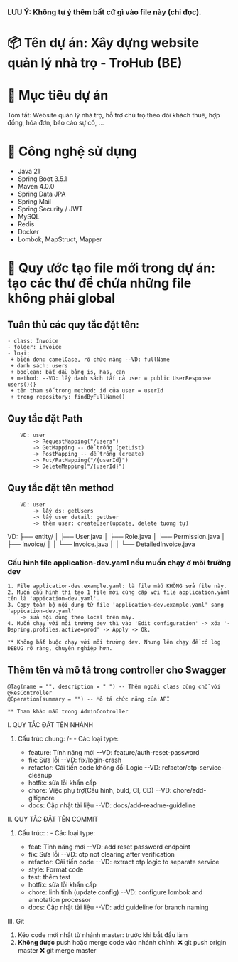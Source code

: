 ### LƯU Ý: Không tự ý thêm bất cứ gì vào file này (chỉ đọc).

# 📦 Tên dự án: Xây dựng website quản lý nhà trọ - TroHub (BE)

# 🔰 Mục tiêu dự án
 Tóm tắt: Website quản lý nhà trọ, hỗ trợ chủ trọ theo dõi khách thuê, hợp đồng, hóa đơn, báo cáo sự cố, ...

# 🧩 Công nghệ sử dụng
- Java 21
- Spring Boot 3.5.1
- Maven 4.0.0
- Spring Data JPA
- Spring Mail
- Spring Security / JWT
- MySQL
- Redis
- Docker
- Lombok, MapStruct, Mapper

# 🧱 Quy ước tạo file mới trong dự án: tạo các thư để chứa những file không phải global
  ## Tuân thủ các quy tắc đặt tên:
    - class: Invoice
    - folder: invoice 
    - loại: 
     + biến đơn: camelCase, rõ chức năng --VD: fullName
     + danh sách: users
     + boolean: bắt đầu bằng is, has, can
     + method: --VD: lấy danh sách tất cả user = public UserResponse users(){}
     + tên tham số trong method: id của user = userId
     + trong repository: findByFullName()

  ## Quy tắc đặt Path
        VD: user
            -> RequestMapping("/users")
            -> GetMapping -- để trống (getList)
            -> PostMapping -- để trống (create)
            -> Put/PatMapping("/{userId}")
            -> DeleteMapping("/{userId}")
  ## Quy tắc đặt tên method
        VD: user
            -> lấy ds: getUsers
            -> lấy user detail: getUser
            -> thêm user: createUser(update, delete tương tự)

VD: 
├── entity/
│   ├── User.java
│   ├── Role.java
│   ├── Permission.java
│   ├── invoice/
│   │   └── Invoice.java
│   │   └── DetailedInvoice.java

### Cấu hình file application-dev.yaml nếu muốn chạy ở môi trường dev
    1. File application-dev.example.yaml: là file mẫu KHÔNG sửa file này.
    2. Muốn cấu hình thì tạo 1 file mới cùng cấp với file application.yaml tên là 'appication-dev.yaml'.
    3. Copy toàn bộ nội dung từ file 'application-dev.example.yaml' sang 'appication-dev.yaml'
        -> sửa nội dung theo local trên máy.
    4. Muốn chạy với môi trường dev thì vào 'Edit configuration' -> xóa '-Dspring.profiles.active=prod' -> Apply -> Ok.
    
    ** Không bắt buộc chạy với môi trường dev. Nhưng lên chạy để có log DEBUG rõ ràng, chuyên nghiệp hơn.
## Thêm tên và mô tả trong controller cho Swagger
    @Tag(name = "", description = " ") -- Thêm ngoài class cùng chỗ với @ResController
    @Operation(summary = "") -- Mô tả chức năng của API
    
    ** Tham khảo mẫu trong AdminController

I. QUY TẮC ĐẶT TÊN NHÁNH
  1. Cấu trúc chung: <type>/<task-name>-<short-description>
    - Các loại type:
      + feature: Tính năng mới --VD: feature/auth-reset-password
      + fix: Sửa lỗi --VD: fix/login-crash
      + refactor: Cải tiến code không đổi Logic --VD: refactor/otp-service-cleanup
      + hotfix: sửa lỗi khẩn cấp
      + chore: Việc phụ trợ(Cấu hình, buld, CI, CD) --VD: chore/add-gitignore
      + docs: Cập nhật tài liệu --VD: docs/add-readme-guideline

II. QUY TẮC ĐẶT TÊN COMMIT
  1. Cấu trúc: <type>: <short summary>
    - Các loại type:
      + feat: Tính năng mới --VD:  add reset password endpoint
      + fix: Sửa lỗi --VD: otp not clearing after verification
      + refactor: Cải tiến code --VD: extract otp logic to separate service
      + style: Format code
      + test: thêm test
      + hotfix: sửa lỗi khẩn cấp
      + chore: linh tinh (update config) --VD: configure lombok and annotation processor
      + docs: Cập nhật tài liệu --VD: add guideline for branch naming

III. Git
 1. Kéo code mới nhất từ nhánh master: trước khi bắt đầu làm
 2. **Không được** push hoặc merge code vào nhánh chính: 
    ❌ git push origin master
    ❌ git merge master
